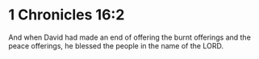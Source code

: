 # 1 Chronicles 16:2

And when David had made an end of offering the burnt offerings and the peace offerings, he blessed the people in the name of the LORD.